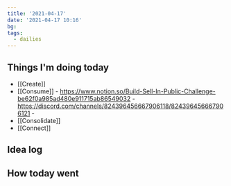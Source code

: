 ```yaml
---
title: '2021-04-17'
date: '2021-04-17 10:16'
bg:
tags:
  - dailies
---
```


## Things I'm doing today

- [[Create]]
- [[Consume]] - https://www.notion.so/Build-Sell-In-Public-Challenge-be62f0a985ad480e911715ab86549032 - https://discord.com/channels/824396456667906118/824396456667906121 -
- [[Consolidate]]
- [[Connect]]

## Idea log

## How today went
